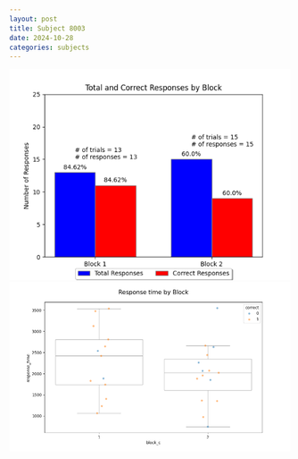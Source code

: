 ```yaml
---
layout: post
title: Subject 8003
date: 2024-10-28
categories: subjects
---
```


![](data/8003/run-3/8003_ATS_responses.png)
![](data/8003/run-3/8003_ATS_rt.png)
